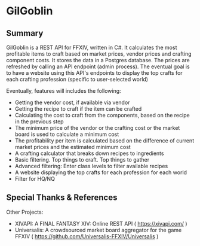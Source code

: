 # GilGoblin

## Summary

GilGoblin is a REST API for FFXIV, written in C#. It calculates the most profitable items to craft based on market prices, vendor prices and crafting component costs. It stores the data in a Postgres database. The prices are refreshed by calling an API endpoint (admin process). The eventual goal is to have a website using this API's endpoints to display the top crafts for each crafting profession (specific to user-selected world)

Eventually, features will includes the following:

* Getting the vendor cost, if available via vendor
* Getting the recipe to craft if the item can be crafted
* Calculating the cost to craft from the components, based on the recipe in the previous step
* The minimum price of the vendor or the crafting cost or the market board is used to calculate a minimum cost
* The profitability per item is calculated based on the difference of current market prices and the estimated minimum cost
* A crafting calculator that breaks down recipes to ingredients 
* Basic filtering. Top things to craft. Top things to gather
* Advanced filtering: Enter class levels to filter available recipes
* A website displaying the top crafts for each profession for each world
* Filter for HQ/NQ

## Special Thanks & References
Other Projects:
* XIVAPI: A FINAL FANTASY XIV: Online REST API ( https://xivapi.com/ )
* Universalis: A crowdsourced market board aggregator for the game FFXIV ( https://github.com/Universalis-FFXIV/Universalis )
